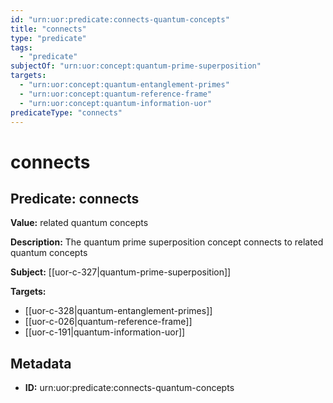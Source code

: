 ```yaml
---
id: "urn:uor:predicate:connects-quantum-concepts"
title: "connects"
type: "predicate"
tags:
  - "predicate"
subjectOf: "urn:uor:concept:quantum-prime-superposition"
targets:
  - "urn:uor:concept:quantum-entanglement-primes"
  - "urn:uor:concept:quantum-reference-frame"
  - "urn:uor:concept:quantum-information-uor"
predicateType: "connects"
---
```


# connects

## Predicate: connects

**Value:** related quantum concepts

**Description:** The quantum prime superposition concept connects to related quantum concepts

**Subject:** [[uor-c-327|quantum-prime-superposition]]

**Targets:**

- [[uor-c-328|quantum-entanglement-primes]]
- [[uor-c-026|quantum-reference-frame]]
- [[uor-c-191|quantum-information-uor]]

## Metadata

- **ID:** urn:uor:predicate:connects-quantum-concepts
